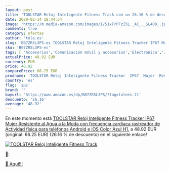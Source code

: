```yaml
---
layout: post
title: 'TOOLSTAR Reloj Inteligente Fitness Track con un 26.16 % de descuento'
date: 2020-02-14 18:44:54
image: 'https://m.media-amazon.com/images/I/51xFrPFzI5L._AC_._SL400_.jpg'
comments: true
category: ofertas
author: 'tole.es'
slug: 'B07ZR5L3PS-es TOOLSTAR Reloj Inteligente Fitness Tracker IP67 Mujer...'
sku: 'B07ZR5L3PS-es'
tags: [ 'Accesorios','Comunicación móvil y accesorios','Electrónica','Informática','Móviles','Móviles y smartphones libres','Ratones','Smartwatches','Tabletas gráficas','Teclados, ratones y periféricos de entrada','Tecnología para vestir','android', ]
actualPrice: 48.92 EUR
currency: EUR
price: 48.92
comparePrice: 66.25 EUR
prodname: 'TOOLSTAR Reloj Inteligente Fitness Tracker  IP67  Mujer  Resistente al Agua  a la Moda  con frecuencia cardíaca  rastreador de Actividad física para teléfonos Android e iOS  Color Azul H1.'
country: 'es'
flag: '🇪🇸'
brand: ''
buyurl: 'https://www.amazon.es/dp/B07ZR5L3PS/?tag=tolees-21'
descuento: '26.16'
average: '48.92'
---
```


En este momento está [TOOLSTAR Reloj Inteligente Fitness Tracker  IP67  Mujer  Resistente al Agua  a la Moda  con frecuencia cardíaca  rastreador de Actividad física para teléfonos Android e iOS  Color Azul H1.](https://www.amazon.es/dp/B07ZR5L3PS/?tag=tolees-21) a 48.92 EUR (original: 66.25 EUR) (26.16 %  de descuento) en el siguiente enlace!

[![TOOLSTAR Reloj Inteligente Fitness Track](https://m.media-amazon.com/images/I/51xFrPFzI5L._AC_._SL400_.jpg)](https://www.amazon.es/dp/B07ZR5L3PS/?tag=tolees-21)

🔎:


[🛒 Aquí!!!](https://www.amazon.es/dp/B07ZR5L3PS/?tag=tolees-21)
